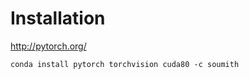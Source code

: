 <!-- TITLE: Pytorch -->
<!-- SUBTITLE: A quick summary of Pytorch -->

# Installation
http://pytorch.org/
```
conda install pytorch torchvision cuda80 -c soumith
```